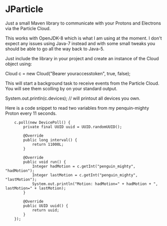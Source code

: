 # JParticle

Just a small Maven library to communicate with your Protons and Electrons via the Particle Cloud.

This works with OpenJDK-8 which is what I am using at the moment.
I don't expect any issues using Java-7 instead and with some small tweaks you should be able to go all the way back to Java-5.

Just include the library in your project and create an instance of the Cloud object using:

Cloud c = new Cloud("Bearer youraccesstoken", true, false);

This will start a background task to receive events from the Particle Cloud. You will see them scolling by on your standard output.

System.out.println(c.devices); // will printout all devices you own.

Here is a code snippet to read two variables from my penquin-mighty Proton every 11 seconds.

        c.poll(new DevicePoll() {
            private final UUID uuid = UUID.randomUUID();

            @Override
            public long interval() {
                return 11000L;
            }

            @Override
            public void run() {
                Integer hadMotion = c.getInt("penguin_mighty", "hadMotion");
                Integer lastMotion = c.getInt("penguin_mighty", "lastMotion");
                System.out.println("Motion: hadMotion=" + hadMotion + ", lastMotion=" + lastMotion);
            }

            @Override
            public UUID uuid() {
                return uuid;
            }
        });

